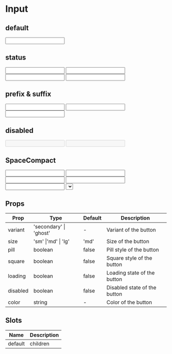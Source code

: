 <script setup>
import { Input,SpaceCompact ,Select} from 'tailv'
</script>

# Input

## default

<div class="flex flex-wrap gap-2">
  <Input  class="w-full"/>
</div>

## status

<div class="flex flex-wrap gap-2"> 
  <Input class="w-full"/>
  <Input status="success" class="w-full"/>
  <Input status="warning" class="w-full"/>
  <Input status="danger" class="w-full"/>
</div>

## prefix & suffix

<div class="flex flex-wrap gap-2"> 
  <Input prefix="prefix" class="w-full"/>
  <Input suffix="suffix" class="w-full"/>
  <Input prefix="prefix" suffix="suffix" class="w-full"/>
</div>

## disabled

<div class="flex flex-wrap gap-2"> 
    <Input disabled class="w-full"/>
    <Input disabled prefix="prefix" class="w-full"/>
</div>

## SpaceCompact

<div class="flex flex-wrap gap-2"> 
  <SpaceCompact class="w-full">
      <Input  />
      <Input  />
      <Input  />
      <Input  />
    </SpaceCompact>
  <SpaceCompact class="w-full ">
      <Input  />
      <Select class="w-20 bg-gray-50" :options="[
  { value: 1, label: 'Wade Cooper' }, 
  { value: 2, label: 'Arlene Mccoy' },
  { value: 3, label: 'Devon Webb' },
  { value: 4, label: 'Tom Cook' },
  { value: 5, label: 'Tanya Fox' },
  { value: 6, label: 'Hellen Schmvaluet' },
  { value: 7, label: 'Caroline Schultz' },
  { value: 8, label: 'Mason Heaney' },
  { value: 9, label: 'Claudie Smitham' },
  { value: 10, label: 'Emil Schaefer' },
]"/>
    </SpaceCompact>
</div>

## Props

| Prop     | Type                   | Default | Description                  |
| -------- | ---------------------- | ------- | ---------------------------- |
| variant  | 'secondary' \| 'ghost' | -       | Variant of the button        |
| size     | 'sm' \|'md' \| 'lg'    | 'md'    | Size of the button           |
| pill     | boolean                | false   | Pill style of the button     |
| square   | boolean                | false   | Square style of the button   |
| loading  | boolean                | false   | Loading state of the button  |
| disabled | boolean                | false   | Disabled state of the button |
| color    | string                 | -       | Color of the button          |

## Slots

| Name    | Description |
| ------- | ----------- |
| default | children    |

